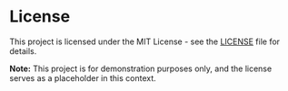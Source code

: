 # License

This project is licensed under the MIT License - see the [LICENSE](LICENSE) file for details.

**Note:** This project is for demonstration purposes only, and the license serves as a placeholder in this context.
